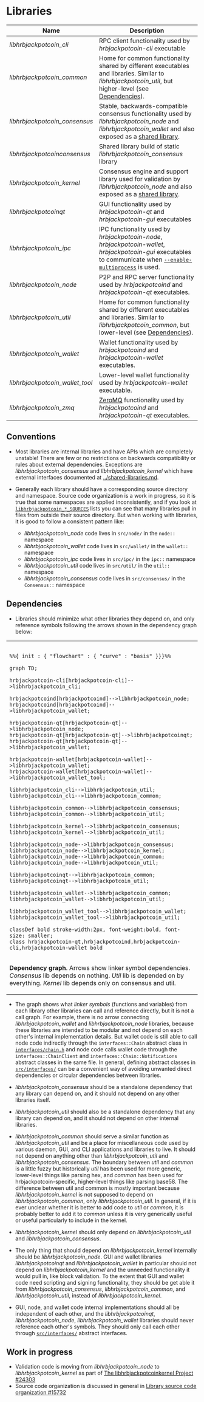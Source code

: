 # Libraries

| Name                     | Description |
|--------------------------|-------------|
| *libhrbjackpotcoin_cli*         | RPC client functionality used by *hrbjackpotcoin-cli* executable |
| *libhrbjackpotcoin_common*      | Home for common functionality shared by different executables and libraries. Similar to *libhrbjackpotcoin_util*, but higher-level (see [Dependencies](#dependencies)). |
| *libhrbjackpotcoin_consensus*   | Stable, backwards-compatible consensus functionality used by *libhrbjackpotcoin_node* and *libhrbjackpotcoin_wallet* and also exposed as a [shared library](../shared-libraries.md). |
| *libhrbjackpotcoinconsensus*    | Shared library build of static *libhrbjackpotcoin_consensus* library |
| *libhrbjackpotcoin_kernel*      | Consensus engine and support library used for validation by *libhrbjackpotcoin_node* and also exposed as a [shared library](../shared-libraries.md). |
| *libhrbjackpotcoinqt*           | GUI functionality used by *hrbjackpotcoin-qt* and *hrbjackpotcoin-gui* executables |
| *libhrbjackpotcoin_ipc*         | IPC functionality used by *hrbjackpotcoin-node*, *hrbjackpotcoin-wallet*, *hrbjackpotcoin-gui* executables to communicate when [`--enable-multiprocess`](multiprocess.md) is used. |
| *libhrbjackpotcoin_node*        | P2P and RPC server functionality used by *hrbjackpotcoind* and *hrbjackpotcoin-qt* executables. |
| *libhrbjackpotcoin_util*        | Home for common functionality shared by different executables and libraries. Similar to *libhrbjackpotcoin_common*, but lower-level (see [Dependencies](#dependencies)). |
| *libhrbjackpotcoin_wallet*      | Wallet functionality used by *hrbjackpotcoind* and *hrbjackpotcoin-wallet* executables. |
| *libhrbjackpotcoin_wallet_tool* | Lower-level wallet functionality used by *hrbjackpotcoin-wallet* executable. |
| *libhrbjackpotcoin_zmq*         | [ZeroMQ](../zmq.md) functionality used by *hrbjackpotcoind* and *hrbjackpotcoin-qt* executables. |

## Conventions

- Most libraries are internal libraries and have APIs which are completely unstable! There are few or no restrictions on backwards compatibility or rules about external dependencies. Exceptions are *libhrbjackpotcoin_consensus* and *libhrbjackpotcoin_kernel* which have external interfaces documented at [../shared-libraries.md](../shared-libraries.md).

- Generally each library should have a corresponding source directory and namespace. Source code organization is a work in progress, so it is true that some namespaces are applied inconsistently, and if you look at [`libhrbjackpotcoin_*_SOURCES`](../../src/Makefile.am) lists you can see that many libraries pull in files from outside their source directory. But when working with libraries, it is good to follow a consistent pattern like:

  - *libhrbjackpotcoin_node* code lives in `src/node/` in the `node::` namespace
  - *libhrbjackpotcoin_wallet* code lives in `src/wallet/` in the `wallet::` namespace
  - *libhrbjackpotcoin_ipc* code lives in `src/ipc/` in the `ipc::` namespace
  - *libhrbjackpotcoin_util* code lives in `src/util/` in the `util::` namespace
  - *libhrbjackpotcoin_consensus* code lives in `src/consensus/` in the `Consensus::` namespace

## Dependencies

- Libraries should minimize what other libraries they depend on, and only reference symbols following the arrows shown in the dependency graph below:

<table><tr><td>

```mermaid

%%{ init : { "flowchart" : { "curve" : "basis" }}}%%

graph TD;

hrbjackpotcoin-cli[hrbjackpotcoin-cli]-->libhrbjackpotcoin_cli;

hrbjackpotcoind[hrbjackpotcoind]-->libhrbjackpotcoin_node;
hrbjackpotcoind[hrbjackpotcoind]-->libhrbjackpotcoin_wallet;

hrbjackpotcoin-qt[hrbjackpotcoin-qt]-->libhrbjackpotcoin_node;
hrbjackpotcoin-qt[hrbjackpotcoin-qt]-->libhrbjackpotcoinqt;
hrbjackpotcoin-qt[hrbjackpotcoin-qt]-->libhrbjackpotcoin_wallet;

hrbjackpotcoin-wallet[hrbjackpotcoin-wallet]-->libhrbjackpotcoin_wallet;
hrbjackpotcoin-wallet[hrbjackpotcoin-wallet]-->libhrbjackpotcoin_wallet_tool;

libhrbjackpotcoin_cli-->libhrbjackpotcoin_util;
libhrbjackpotcoin_cli-->libhrbjackpotcoin_common;

libhrbjackpotcoin_common-->libhrbjackpotcoin_consensus;
libhrbjackpotcoin_common-->libhrbjackpotcoin_util;

libhrbjackpotcoin_kernel-->libhrbjackpotcoin_consensus;
libhrbjackpotcoin_kernel-->libhrbjackpotcoin_util;

libhrbjackpotcoin_node-->libhrbjackpotcoin_consensus;
libhrbjackpotcoin_node-->libhrbjackpotcoin_kernel;
libhrbjackpotcoin_node-->libhrbjackpotcoin_common;
libhrbjackpotcoin_node-->libhrbjackpotcoin_util;

libhrbjackpotcoinqt-->libhrbjackpotcoin_common;
libhrbjackpotcoinqt-->libhrbjackpotcoin_util;

libhrbjackpotcoin_wallet-->libhrbjackpotcoin_common;
libhrbjackpotcoin_wallet-->libhrbjackpotcoin_util;

libhrbjackpotcoin_wallet_tool-->libhrbjackpotcoin_wallet;
libhrbjackpotcoin_wallet_tool-->libhrbjackpotcoin_util;

classDef bold stroke-width:2px, font-weight:bold, font-size: smaller;
class hrbjackpotcoin-qt,hrbjackpotcoind,hrbjackpotcoin-cli,hrbjackpotcoin-wallet bold
```
</td></tr><tr><td>

**Dependency graph**. Arrows show linker symbol dependencies. *Consensus* lib depends on nothing. *Util* lib is depended on by everything. *Kernel* lib depends only on consensus and util.

</td></tr></table>

- The graph shows what _linker symbols_ (functions and variables) from each library other libraries can call and reference directly, but it is not a call graph. For example, there is no arrow connecting *libhrbjackpotcoin_wallet* and *libhrbjackpotcoin_node* libraries, because these libraries are intended to be modular and not depend on each other's internal implementation details. But wallet code is still able to call node code indirectly through the `interfaces::Chain` abstract class in [`interfaces/chain.h`](../../src/interfaces/chain.h) and node code calls wallet code through the `interfaces::ChainClient` and `interfaces::Chain::Notifications` abstract classes in the same file. In general, defining abstract classes in [`src/interfaces/`](../../src/interfaces/) can be a convenient way of avoiding unwanted direct dependencies or circular dependencies between libraries.

- *libhrbjackpotcoin_consensus* should be a standalone dependency that any library can depend on, and it should not depend on any other libraries itself.

- *libhrbjackpotcoin_util* should also be a standalone dependency that any library can depend on, and it should not depend on other internal libraries.

- *libhrbjackpotcoin_common* should serve a similar function as *libhrbjackpotcoin_util* and be a place for miscellaneous code used by various daemon, GUI, and CLI applications and libraries to live. It should not depend on anything other than *libhrbjackpotcoin_util* and *libhrbjackpotcoin_consensus*. The boundary between _util_ and _common_ is a little fuzzy but historically _util_ has been used for more generic, lower-level things like parsing hex, and _common_ has been used for hrbjackpotcoin-specific, higher-level things like parsing base58. The difference between util and common is mostly important because *libhrbjackpotcoin_kernel* is not supposed to depend on *libhrbjackpotcoin_common*, only *libhrbjackpotcoin_util*. In general, if it is ever unclear whether it is better to add code to *util* or *common*, it is probably better to add it to *common* unless it is very generically useful or useful particularly to include in the kernel.


- *libhrbjackpotcoin_kernel* should only depend on *libhrbjackpotcoin_util* and *libhrbjackpotcoin_consensus*.

- The only thing that should depend on *libhrbjackpotcoin_kernel* internally should be *libhrbjackpotcoin_node*. GUI and wallet libraries *libhrbjackpotcoinqt* and *libhrbjackpotcoin_wallet* in particular should not depend on *libhrbjackpotcoin_kernel* and the unneeded functionality it would pull in, like block validation. To the extent that GUI and wallet code need scripting and signing functionality, they should be get able it from *libhrbjackpotcoin_consensus*, *libhrbjackpotcoin_common*, and *libhrbjackpotcoin_util*, instead of *libhrbjackpotcoin_kernel*.

- GUI, node, and wallet code internal implementations should all be independent of each other, and the *libhrbjackpotcoinqt*, *libhrbjackpotcoin_node*, *libhrbjackpotcoin_wallet* libraries should never reference each other's symbols. They should only call each other through [`src/interfaces/`](`../../src/interfaces/`) abstract interfaces.

## Work in progress

- Validation code is moving from *libhrbjackpotcoin_node* to *libhrbjackpotcoin_kernel* as part of [The libhrbjackpotcoinkernel Project #24303](https://github.com/hrbjackpotcoin/hrbjackpotcoin/issues/24303)
- Source code organization is discussed in general in [Library source code organization #15732](https://github.com/hrbjackpotcoin/hrbjackpotcoin/issues/15732)
